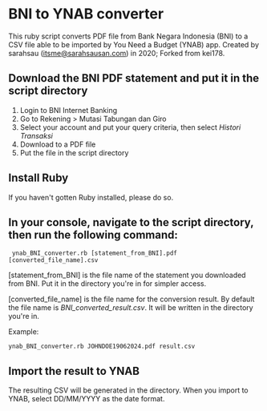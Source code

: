 # BNI to YNAB converter 
This ruby script converts PDF file from Bank Negara Indonesia (BNI) to a CSV file able to be imported by You Need a Budget (YNAB) app.
Created by sarahsau (itsme@sarahsausan.com) in 2020; Forked from kei178.

## Download the BNI PDF statement and put it in the script directory
1. Login to BNI Internet Banking
2. Go to Rekening > Mutasi Tabungan dan Giro
3. Select your account and put your query criteria, then select *Histori Transaksi*  
4. Download to a PDF file
5. Put the file in the script directory

## Install Ruby
If you haven't gotten Ruby installed, please do so.

## In your console, navigate to the script directory, then run the following command:
```
 ynab_BNI_converter.rb [statement_from_BNI].pdf [converted_file_name].csv
```
[statement_from_BNI] is the file name of the statement you downloaded from BNI.
Put it in the directory you're in for simpler access.

[converted_file_name] is the file name for the conversion result.
By default the file name is *BNI_converted_result.csv*. It will be written in the directory you're in.

Example:
```
ynab_BNI_converter.rb JOHNDOE19062024.pdf result.csv
```

## Import the result to YNAB
The resulting CSV will be generated in the directory.
When you import to YNAB, select DD/MM/YYYY as the date format.
